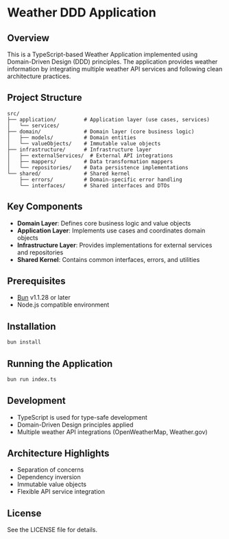 # Weather DDD Application

## Overview
This is a TypeScript-based Weather Application implemented using Domain-Driven Design (DDD) principles. The application provides weather information by integrating multiple weather API services and following clean architecture practices.

## Project Structure
```
src/
├── application/         # Application layer (use cases, services)
│   └── services/
├── domain/              # Domain layer (core business logic)
│   ├── models/          # Domain entities
│   └── valueObjects/    # Immutable value objects
├── infrastructure/      # Infrastructure layer
│   ├── externalServices/  # External API integrations
│   ├── mappers/         # Data transformation mappers
│   └── repositories/    # Data persistence implementations
└── shared/              # Shared kernel
    ├── errors/          # Domain-specific error handling
    └── interfaces/      # Shared interfaces and DTOs
```

## Key Components
- **Domain Layer**: Defines core business logic and value objects
- **Application Layer**: Implements use cases and coordinates domain objects
- **Infrastructure Layer**: Provides implementations for external services and repositories
- **Shared Kernel**: Contains common interfaces, errors, and utilities

## Prerequisites
- [Bun](https://bun.sh) v1.1.28 or later
- Node.js compatible environment

## Installation
```bash
bun install
```

## Running the Application
```bash
bun run index.ts
```

## Development
- TypeScript is used for type-safe development
- Domain-Driven Design principles applied
- Multiple weather API integrations (OpenWeatherMap, Weather.gov)

## Architecture Highlights
- Separation of concerns
- Dependency inversion
- Immutable value objects
- Flexible API service integration

## License
See the LICENSE file for details.
